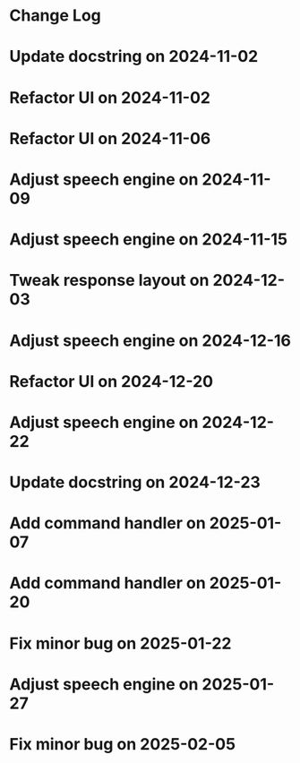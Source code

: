 # Change Log
# Update docstring on 2024-11-02
# Refactor UI on 2024-11-02
# Refactor UI on 2024-11-06
# Adjust speech engine on 2024-11-09
# Adjust speech engine on 2024-11-15
# Tweak response layout on 2024-12-03
# Adjust speech engine on 2024-12-16
# Refactor UI on 2024-12-20
# Adjust speech engine on 2024-12-22
# Update docstring on 2024-12-23
# Add command handler on 2025-01-07
# Add command handler on 2025-01-20
# Fix minor bug on 2025-01-22
# Adjust speech engine on 2025-01-27
# Fix minor bug on 2025-02-05
